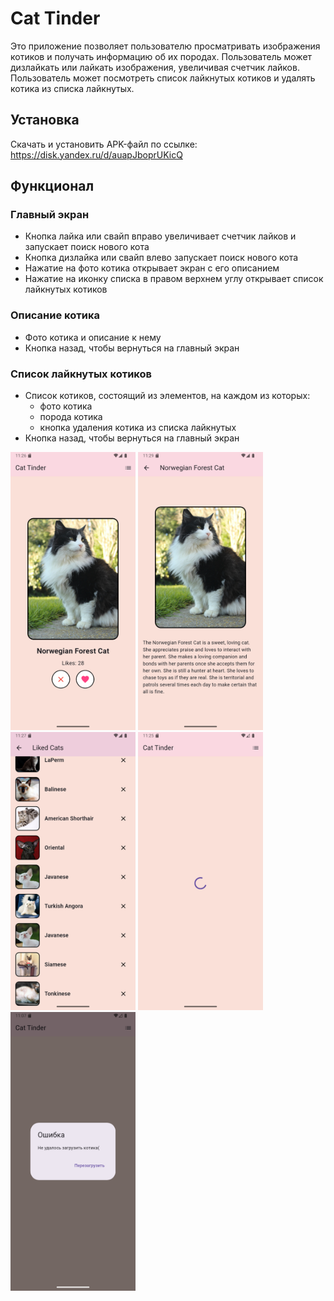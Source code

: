 # Cat Tinder

Это приложение позволяет пользователю просматривать
изображения котиков и получать информацию об их породах. 
Пользователь может дизлайкать или лайкать изображения, увеличивая счетчик лайков.
Пользователь может посмотреть список лайкнутых котиков и удалять котика из списка лайкнутых.

## Установка

Скачать и установить APK-файл по ссылке: https://disk.yandex.ru/d/auapJboprUKicQ

## Функционал

### Главный экран
- Кнопка лайка или свайп вправо увеличивает счетчик лайков и запускает поиск нового кота
- Кнопка дизлайка или свайп влево запускает поиск нового кота
- Нажатие на фото котика открывает экран с его описанием
- Нажатие на иконку списка в правом верхнем углу открывает список лайкнутых котиков

### Описание котика
- Фото котика и описание к нему
- Кнопка назад, чтобы вернуться на главный экран

### Список лайкнутых котиков
- Список котиков, состоящий из элементов, на каждом из которых:
  - фото котика
  - порода котика
  - кнопка удаления котика из списка лайкнутых
- Кнопка назад, чтобы вернуться на главный экран


<img src="assets/main_screen.png" alt="Main" width="200" title="Главный экран"/>
<img src="assets/description.png" alt="Description" width="200" title="Описание"/>
<img src="assets/liked_cats.png" alt="Description" width="200" title="Список лайкнутых котиков"/>
<img src="assets/loading.png" alt="Loading" width="200" title="Загрузка"/>
<img src="assets/error.png" alt="Error" width="200" title="Ошибка"/>

